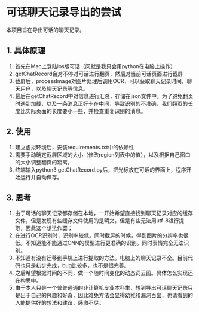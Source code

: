 # 可话聊天记录导出的尝试

本项目旨在导出可话的聊天记录。

## 1. 具体原理
1. 首先在Mac上登陆ios版可话（问就是我只会用python在电脑上操作）
2. getChatRecord会对不停对可话进行翻页，然后对当前可话页面进行截屏
3. 截屏后，processImage对图片处理后调用OCR，可以获取聊天记录时间，聊天用户，以及聊天记录等信息。
4. 最后在getChatRecord中对信息进行汇总，存储在json文件中。为了避免翻页时遇到加载，以及一条消息正好卡在中间，导致识别的不准确，我们翻页的长度比实际页面的长度要小一些，并检查重复识别的消息。

## 2. 使用
1. 建立虚拟环境后，安装requirements.txt中的依赖性
2. 需要手动确定截屏区域的大小（修改region列表中的值），以及根据自己窗口的大小调整翻页的距离。
3. 终端输入python3 getChatRecord.py后，把光标放在可话的界面上，程序开始运行并自动保存。

## 3. 思考
1. 由于可话的聊天记录都存储在本地，一开始希望直接找到聊天记录对应的缓存文件，但是发现有些缓存文件使用的是明文，但是有些无法用utf-8进行提取，因此这个想法作罢；
2. 在进行OCR识别时，识别率较低。同时截屏的时候，得到图片的分辨率也很低。不知道能不能通过CNN的模型进行更准确的识别。同时表情完全无法识别。
3. 不知道有没有迁移到手机上进行提取的方法。电脑上的聊天记录不全。目前代码也只是初步完成，bug比较多，也不是很完善。
4. 之后希望根据时间的不同，做一个随时间变化的动态词云图。具体怎么实现还在构思中。
5. 由于本人只是一个普普通通的非计算机专业本科生，想到导出可话聊天记录只是出于自己的兴趣和好奇，因此难免方法会显得幼稚和漏洞百出，也请看到的人能提供好的想法和建议，感激不尽。
